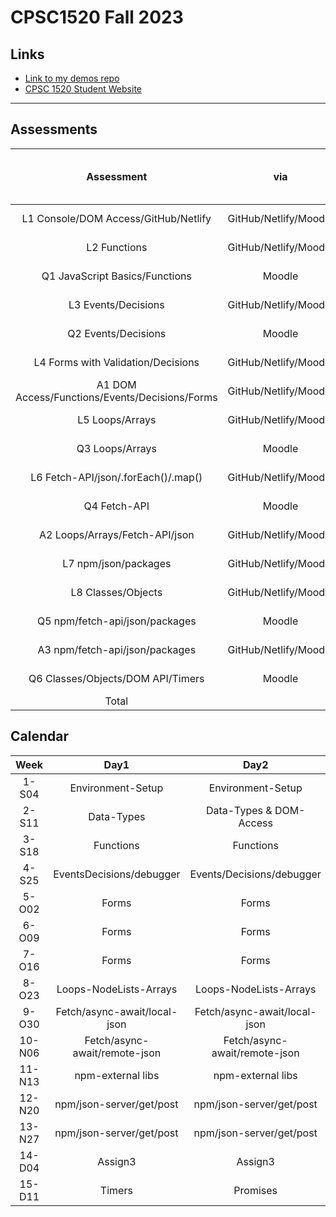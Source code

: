 # CPSC1520 Fall 2023

## Links

- [Link to my demos repo](https://github.com/RobbinLawJavaScript/javascript-demos.git)
- [CPSC 1520 Student Website](https://cpsc-1520.github.io/cpsc1520/)

---

## Assessments

|Assessment|via|Due 11:59 PM Friday|%|
|:-:|:-:|:-:|:-:|
|L1 Console/DOM Access/GitHub/Netlify|GitHub/Netlify/Moodle|Week 3|5
|L2 Functions|GitHub/Netlify/Moodle|Week 4|5
|Q1 JavaScript Basics/Functions|Moodle|Week 4|5
|L3 Events/Decisions|GitHub/Netlify/Moodle|Week 5|5
|Q2 Events/Decisions|Moodle|Week 5|5
|L4 Forms with Validation/Decisions|GitHub/Netlify/Moodle|Week 6|5
|A1 DOM Access/Functions/Events/Decisions/Forms|GitHub/Netlify/Moodle|Week 7|10
|L5 Loops/Arrays|GitHub/Netlify/Moodle|Week 8|5
|Q3 Loops/Arrays|Moodle|Week 9|5
|L6 Fetch-API/json/.forEach()/.map()|GitHub/Netlify/Moodle|Week 11|5
|Q4 Fetch-API|Moodle|Week 11|5
|A2 Loops/Arrays/Fetch-API/json|GitHub/Netlify/Moodle|Week 12|10
|L7 npm/json/packages|GitHub/Netlify/Moodle|Week 13|5
|L8 Classes/Objects|GitHub/Netlify/Moodle|Week 14|5
|Q5 npm/fetch-api/json/packages|Moodle|Week 14|5
|A3 npm/fetch-api/json/packages|GitHub/Netlify/Moodle|Week 15|10
|Q6 Classes/Objects/DOM API/Timers|Moodle|Week 15|5
|Total|||100|

## Calendar

|Week|Day1|Day2|Day3|Due|
|:-:|:-:|:-:|:-:|:-:|
|1-S04|Environment-Setup|Environment-Setup|Console-Variables|
|2-S11|Data-Types|Data-Types & DOM-Access|DOM-Access||
|3-S18|Functions|Functions|Functions|L1|
|4-S25|EventsDecisions/debugger|Events/Decisions/debugger|Events/Decisions/debugger|L2 Q1|
|5-O02|Forms|Forms|Forms|L3|
|6-O09|Forms|Forms|Forms|L4 Q2|
|7-O16|Forms|Forms|Forms|A1|
|8-O23|Loops-NodeLists-Arrays|Loops-NodeLists-Arrays|Loops-NodeLists-Arrays|L5|
|9-O30|Fetch/async-await/local-json|Fetch/async-await/local-json|Fetch/async-await/local-json|A2 Q3|
|10-N06|Fetch/async-await/remote-json|Fetch/async-await/remote-json|Fetch/async-await/remote-json|L6 Q4|
|11-N13|npm-external libs|npm-external libs|npm-external libs|L7|
|12-N20|npm/json-server/get/post|npm/json-server/get/post|npm/json-server/get/post||
|13-N27|npm/json-server/get/post|npm/json-server/get/post|npm/json-server/get/post|L8|
|14-D04|Assign3|Assign3|Assign3|A3 Q5|
|15-D11|Timers|Promises|Promises|Q6|
